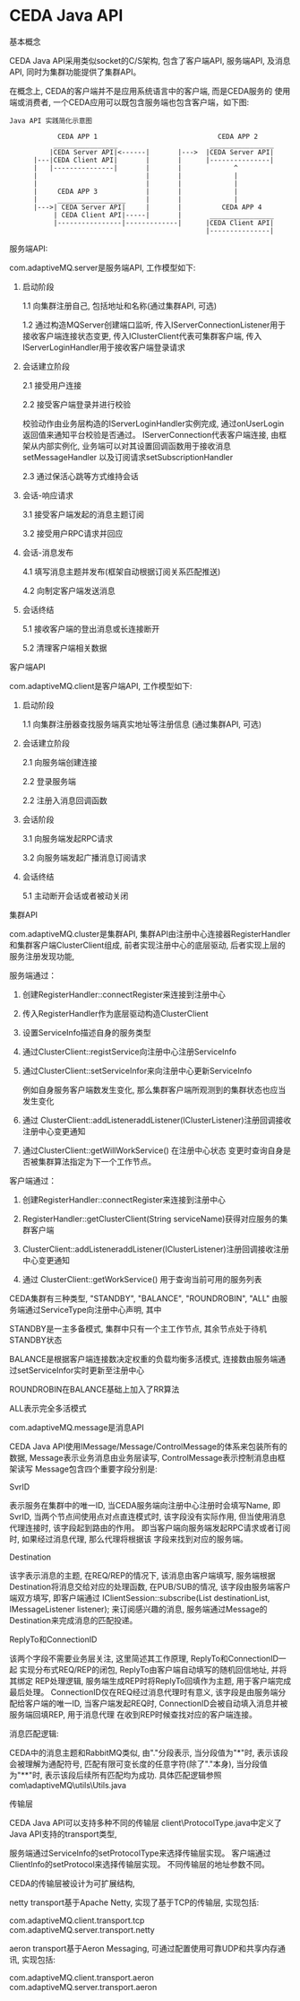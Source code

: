# CEDA Java API

基本概念

CEDA Java API采用类似socket的C/S架构, 包含了客户端API, 服务端API, 
及消息API, 同时为集群功能提供了集群API。 

在概念上, CEDA的客户端并不是应用系统语言中的客户端, 而是CEDA服务的
使用端或消费者, 一个CEDA应用可以既包含服务端也包含客户端，如下图:

``` 
Java API 实践简化示意图

            CEDA APP 1                              CEDA APP 2
           ________________                       ________________
          |CEDA Server API|<------|       |--->  |CEDA Server API|
      |---|CEDA Client API|       |       |      |---------------|
      |   |---------------|       |       |             ^       
      |                           |       |             |
      |                           |       |             |         
      |     CEDA APP 3            |       |             |  
      |     _________________     |       |             |  
      |--->| CEDA Server API|     |       |          CEDA APP 4
           | CEDA Client API|-----|       |       ________________
           |----------------|-------------|      |CEDA Client API|
                                                 |---------------|

```     
服务端API: 

com.adaptiveMQ.server是服务端API, 工作模型如下:

1. 启动阶段

   1.1 向集群注册自己, 包括地址和名称(通过集群API, 可选)
   
   1.2 通过构造MQServer创建端口监听, 传入IServerConnectionListener用于接收客户端连接状态变更, 
   传入IClusterClient代表可集群客户端, 传入IServerLoginHandler用于接收客户端登录请求 
   
2. 会话建立阶段
    
    2.1 接受用户连接
        
    2.2 接受客户端登录并进行校验
    
    校验动作由业务层构造的IServerLoginHandler实例完成, 
    通过onUserLogin返回值来通知平台校验是否通过。
    IServerConnection代表客户端连接, 由框架从内部实例化,
    业务端可以对其设置回调函数用于接收消息setMessageHandler
    以及订阅请求setSubscriptionHandler
    
    2.3 通过保活心跳等方式维持会话

3. 会话-响应请求

    3.1 接受客户端发起的消息主题订阅
    
    3.2 接受用户RPC请求并回应
    
4. 会话-消息发布

    4.1 填写消息主题并发布(框架自动根据订阅关系匹配推送)
    
    4.2 向制定客户端发送消息

5. 会话终结

    5.1 接收客户端的登出消息或长连接断开
    
    5.2 清理客户端相关数据 

客户端API

com.adaptiveMQ.client是客户端API, 工作模型如下:

1. 启动阶段

   1.1 向集群注册器查找服务端真实地址等注册信息 (通过集群API, 可选)
   
2. 会话建立阶段
   
   2.1 向服务端创建连接
   
   2.2 登录服务端
   
   2.2 注册入消息回调函数

3. 会话阶段
   
   3.1 向服务端发起RPC请求
   
   3.2 向服务端发起广播消息订阅请求

4. 会话终结

    5.1 主动断开会话或者被动关闭
    

集群API

com.adaptiveMQ.cluster是集群API, 
集群API由注册中心连接器RegisterHandler和集群客户端ClusterClient组成, 
前者实现注册中心的底层驱动, 后者实现上层的服务注册发现功能, 

服务端通过：

1. 创建RegisterHandler::connectRegister来连接到注册中心

2. 传入RegisterHandler作为底层驱动构造ClusterClient

3. 设置ServiceInfo描述自身的服务类型

4. 通过ClusterClient::registService向注册中心注册ServiceInfo

5. 通过ClusterClient::setServiceInfor来向注册中心更新ServiceInfo

    例如自身服务客户端数发生变化, 那么集群客户端所观测到的集群状态也应当发生变化

6. 通过 ClusterClient::addListeneraddListener(IClusterListener)注册回调接收注册中心变更通知

7. 通过ClusterClient::getWillWorkService() 在注册中心状态
   变更时查询自身是否被集群算法指定为下一个工作节点。
   
客户端通过：

1. 创建RegisterHandler::connectRegister来连接到注册中心

2. RegisterHandler::getClusterClient(String serviceName)获得对应服务的集群客户端

3. ClusterClient::addListeneraddListener(IClusterListener)注册回调接收注册中心变更通知

4. 通过 ClusterClient::getWorkService() 用于查询当前可用的服务列表

CEDA集群有三种类型, "STANDBY", "BALANCE", "ROUNDROBIN", "ALL"
由服务端通过ServiceType向注册中心声明, 
其中

STANDBY是一主多备模式, 集群中只有一个主工作节点, 其余节点处于待机STANDBY状态 

BALANCE是根据客户端连接数决定权重的负载均衡多活模式, 连接数由服务端通过setServiceInfor实时更新至注册中心

ROUNDROBIN在BALANCE基础上加入了RR算法

ALL表示完全多活模式

com.adaptiveMQ.message是消息API  


CEDA Java API使用IMessage/Message/ControlMessage的体系来包装所有的数据, 
Message表示业务消息由业务层读写, ControlMessage表示控制消息由框架读写
Message包含四个重要字段分别是:

SvrID

表示服务在集群中的唯一ID, 当CEDA服务端向注册中心注册时会填写Name, 即SvrID, 
当两个节点间使用点对点直连模式时, 该字段没有实际作用, 但当使用消息代理连接时, 该字段起到路由的作用。
即当客户端向服务端发起RPC请求或者订阅时, 如果经过消息代理, 那么代理将根据该
字段来找到对应的服务端。

Destination

该字表示消息的主题, 在REQ/REP的情况下, 该消息由客户端填写, 
服务端根据Destination将消息交给对应的处理函数, 
在PUB/SUB的情况, 该字段由服务端客户端双方填写, 即客户端通过
IClientSession::subscribe(List<BaseDestination> destinationList, IMessageListener listener); 
来订阅感兴趣的消息, 服务端通过Message的Destination来完成消息的匹配投递。

ReplyTo和ConnectionID


该两个字段不需要业务层关注, 这里简述其工作原理, ReplyTo和ConnectionID一起
实现分布式REQ/REP的闭包, ReplyTo由客户端自动填写的随机回信地址, 并将其绑定
REP处理逻辑, 服务端生成REP时将ReplyTo回填作为主题, 用于客户端完成最后处理。
ConnectionID仅在REQ经过消息代理时有意义, 该字段是由服务端分配给客户端的唯一ID,
当客户端发起REQ时, ConnectionID会被自动填入消息并被服务端回填REP, 用于消息代理
在收到REP时候查找对应的客户端连接。


消息匹配逻辑:

CEDA中的消息主题和RabbitMQ类似, 由"."分段表示, 
当分段值为"\*"时, 表示该段会被理解为通配符号, 匹配有限可变长度的任意字符(除了"."本身), 
当分段值为"\*\*"时, 表示该段后续所有匹配均为成功. 具体匹配逻辑参照 
com\adaptiveMQ\utils\Utils.java

传输层

CEDA Java API可以支持多种不同的传输层
client\ProtocolType.java中定义了Java API支持的transport类型, 

服务端通过ServiceInfo的setProtocolType来选择传输层实现。
客户端通过ClientInfo的setProtocol来选择传输层实现。
不同传输层的地址参数不同。

CEDA的传输层被设计为可扩展结构, 

netty transport基于Apache Netty, 实现了基于TCP的传输层, 实现包括:

com.adaptiveMQ.client.transport.tcp
com.adaptiveMQ.server.transport.netty


aeron transport基于Aeron Messaging, 可通过配置使用可靠UDP和共享内存通讯, 实现包括:

com.adaptiveMQ.client.transport.aeron
com.adaptiveMQ.server.transport.aeron

